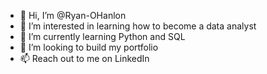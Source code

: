 - 👋 Hi, I’m @Ryan-OHanlon
- 👀 I’m interested in learning how to become a data analyst
- 🌱 I’m currently learning Python and SQL
- 💞️ I’m looking to build my portfolio
- 📫 Reach out to me on LinkedIn

<!---
Ryan-OHanlon/Ryan-OHanlon is a ✨ special ✨ repository because its `README.md` (this file) appears on your GitHub profile.
You can click the Preview link to take a look at your changes.
--->
